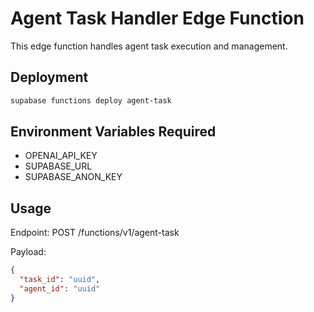 # Agent Task Handler Edge Function

This edge function handles agent task execution and management.

## Deployment

```bash
supabase functions deploy agent-task
```

## Environment Variables Required

- OPENAI_API_KEY
- SUPABASE_URL
- SUPABASE_ANON_KEY

## Usage

Endpoint: POST /functions/v1/agent-task

Payload:
```json
{
  "task_id": "uuid",
  "agent_id": "uuid"
}
```
